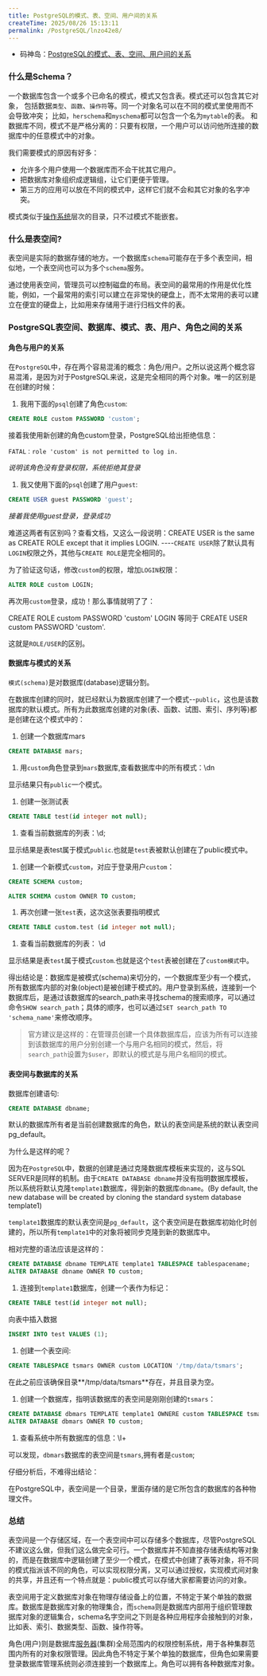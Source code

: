 ```yaml
---
title: PostgreSQL的模式、表、空间、用户间的关系
createTime: 2025/08/26 15:13:11
permalink: /PostgreSQL/lnzo42e8/
---
```

- 码神岛：[PostgreSQL的模式、表、空间、用户间的关系](https://msd.misuland.com/pd/3691884927646700986)

### 什么是Schema？

一个数据库包含一个或多个已命名的模式，模式又包含表。模式还可以包含其它对象， 包括数据`类型`、`函数`、`操作符`等。同一个对象名可以在不同的模式里使用而不会导致冲突； 比如，`herschema`和`myschema`都可以包含一个名为`mytable`的表。 和数据库不同，模式不是严格分离的：只要有权限，一个用户可以访问他所连接的数据库中的任意模式中的对象。

我们需要模式的原因有好多：

- 允许多个用户使用一个数据库而不会干扰其它用户。
- 把数据库对象组织成逻辑组，让它们更便于管理。
- 第三方的应用可以放在不同的模式中，这样它们就不会和其它对象的名字冲突。

模式类似于[操作系统](http://msd.misuland.com/pd/3691884927646699782)层次的目录，只不过模式不能嵌套。

### 什么是表空间?

表空间是实际的数据存储的地方。一个数据库`schema`可能存在于多个表空间，相似地，一个表空间也可以为多个`schema`服务。

通过使用表空间，管理员可以控制磁盘的布局。表空间的最常用的作用是优化性能，例如，一个最常用的索引可以建立在非常快的硬盘上，而不太常用的表可以建立在便宜的硬盘上，比如用来存储用于进行归档文件的表。

### PostgreSQL表空间、数据库、模式、表、用户、角色之间的关系

#### 角色与用户的关系

在`PostgreSQL`中，存在两个容易混淆的概念：角色/用户。之所以说这两个概念容易混淆，是因为对于PostgreSQL来说，这是完全相同的两个对象。唯一的区别是在创建的时候：

1. 我用下面的`psql`创建了角色`custom`:

```sql
CREATE ROLE custom PASSWORD 'custom';
```

接着我使用新创建的角色custom登录，PostgreSQL给出拒绝信息：

```
FATAL：role 'custom' is not permitted to log in.
```

*说明该角色没有登录权限，系统拒绝其登录*

1. 我又使用下面的`psql`创建了用户`guest`:

```sql
CREATE USER guest PASSWORD 'guest';
```

*接着我使用guest登录，登录成功*

难道这两者有区别吗？查看文档，又这么一段说明：CREATE USER is the same as CREATE ROLE except that it implies LOGIN. ----`CREATE USER`除了默认具有`LOGIN`权限之外，其他与`CREATE ROLE`是完全相同的。

为了验证这句话，修改`custom`的权限，增加`LOGIN`权限：

```sql
ALTER ROLE custom LOGIN;
```

再次用`custom`登录，成功！那么事情就明了了：

CREATE ROLE custom PASSWORD 'custom' LOGIN 等同于 CREATE USER custom PASSWORD 'custom'.

这就是`ROLE/USER`的区别。

#### 数据库与模式的关系

`模式(schema)`是对数据库(database)逻辑分割。

在数据库创建的同时，就已经默认为数据库创建了一个模式--`public`，这也是该数据库的默认模式。所有为此数据库创建的对象(表、函数、试图、索引、序列等)都是创建在这个模式中的：

1. 创建一个数据库mars

```sql
CREATE DATABASE mars;
```

1. 用`custom`角色登录到`mars`数据库,查看数据库中的所有模式：\dn



显示结果只有`public`一个模式。

1. 创建一张测试表

```sql
CREATE TABLE test(id integer not null);
```

1. 查看当前数据库的列表：\d;



显示结果是表test属于模式`public`.也就是`test`表被默认创建在了public模式中。

1. 创建一个新模式`custom`，对应于登录用户`custom`：

```sql
CREATE SCHEMA custom;

ALTER SCHEMA custom OWNER TO custom;
```

1. 再次创建一张`test`表，这次这张表要指明模式

```sql
CREATE TABLE custom.test (id integer not null);
```

1. 查看当前数据库的列表： \d



显示结果是表`test`属于模式`custom`.也就是这个`test`表被创建在了`custom模式`中。

得出结论是：数据库是被模式(schema)来切分的，一个数据库至少有一个模式，所有数据库内部的对象(object)是被创建于模式的。用户登录到系统，连接到一个数据库后，是通过该数据库的search_path来寻找schema的搜索顺序，可以通过命令`SHOW search_path`；具体的顺序，也可以通过`SET search_path TO 'schema_name'`来修改顺序。

>  
>
> 官方建议是这样的：在管理员创建一个具体数据库后，应该为所有可以连接到该数据库的用户分别创建一个与用户名相同的模式，然后，将`search_path`设置为`$user`，即默认的模式是与用户名相同的模式。

#### 表空间与数据库的关系

数据库创建语句:

```sql
CREATE DATABASE dbname;
```

默认的数据库所有者是当前创建数据库的角色，默认的表空间是系统的默认表空间pg_default。

为什么是这样的呢？

因为在`PostgreSQL`中，数据的创建是通过克隆数据库模板来实现的，这与SQL SERVER是同样的机制。由于`CREATE DATABASE dbname`并没有指明数据库模板，所以系统将默认克隆`template1`数据库，得到新的数据库`dbname`。(By default, the new database will be created by cloning the standard system database template1)

`template1`数据库的默认表空间是`pg_default`，这个表空间是在数据库初始化时创建的，所以所有`template1`中的对象将被同步克隆到新的数据库中。

相对完整的语法应该是这样的：

```sql
CREATE DATABASE dbname TEMPLATE template1 TABLESPACE tablespacename;
ALTER DATABASE dbname OWNER TO custom;
```

1. 连接到`template1`数据库，创建一个表作为标记：

```sql
CREATE TABLE test(id integer not null);
```

向表中插入数据

```sql
INSERT INTO test VALUES (1);
```

1. 创建一个表空间:

```sql
CREATE TABLESPACE tsmars OWNER custom LOCATION '/tmp/data/tsmars';
```

在此之前应该确保目录**/tmp/data/tsmars**存在，并且目录为空。

1. 创建一个数据库，指明该数据库的表空间是刚刚创建的`tsmars`：

```sql
CREATE DATABASE dbmars TEMPLATE template1 OWNERE custom TABLESPACE tsmars;
ALTER DATABASE dbmars OWNER TO custom;
```

1. 查看系统中所有数据库的信息：\l+



可以发现，`dbmars`数据库的表空间是`tsmars`,拥有者是`custom`;

仔细分析后，不难得出结论：

在PostgreSQL中，表空间是一个目录，里面存储的是它所包含的数据库的各种物理文件。

### 总结

表空间是一个存储区域，在一个表空间中可以存储多个数据库，尽管PostgreSQL不建议这么做，但我们这么做完全可行。一个数据库并不知直接存储表结构等对象的，而是在数据库中逻辑创建了至少一个模式，在模式中创建了表等对象，将不同的模式指派该不同的角色，可以实现权限分离，又可以通过授权，实现模式间对象的共享，并且还有一个特点就是：public模式可以存储大家都需要访问的对象。

表空间用于定义数据库对象在物理存储设备上的位置，不特定于某个单独的数据库。数据库是数据库对象的物理集合，而`schema`则是数据库内部用于组织管理数据库对象的逻辑集合，schema名字空间之下则是各种应用程序会接触到的对象，比如表、索引、数据类型、函数、操作符等。

角色(用户)则是数据库[服务器](http://msd.misuland.com/pd/3691884927646700952)(集群)全局范围内的权限控制系统，用于各种集群范围内所有的对象权限管理。因此角色不特定于某个单独的数据库，但角色如果需要登录数据库管理系统则必须连接到一个数据库上。角色可以拥有各种数据库对象。